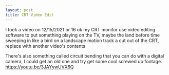 ```yaml
---
layout: post
title: CRT Video Edit
---
```


I took a video on 12/15/2021 or 16 ok my CRT monitor
use video editing software to put something playing on the TV, maybe the land before time sweeping in like a bird on a landscape
motion track a cut out of the CRT, replace with another video's contents

There's also something called circuit bending that you can do with a digital camera, I could get an old one and try get some cool screwed up footage.
<https://youtu.be/3JAYywUVX6Q>
